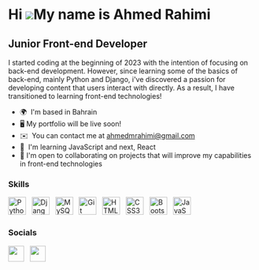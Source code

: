 Hi ![](https://user-images.githubusercontent.com/18350557/176309783-0785949b-9127-417c-8b55-ab5a4333674e.gif)My name is Ahmed Rahimi
=========================

Junior Front-end Developer
--------------------------

I started coding at the beginning of 2023 with the intention of focusing on back-end development. However, since learning some of the basics of back-end, mainly Python and Django, i've discovered a passion for developing content that users interact with directly. As a result, I have transitioned to learning front-end technologies!

* 🌍  I'm based in Bahrain
* 🖥️ My portfolio will be live soon!
* ✉️  You can contact me at [ahmedmrahimi@gmail.com](mailto:ahmedmrahimi@gmail.com)
* 🧠  I'm learning JavaScript and next, React
* 🤝  I'm open to collaborating on projects that will improve my capabilities in front-end technologies


### Skills  

<p align="left">
<a href="https://www.python.org/" target="_blank" rel="noreferrer" style="text-decoration: none;">
<img src="https://raw.githubusercontent.com/danielcranney/readme-generator/main/public/icons/skills/python-colored.svg" width="36" height="36" alt="Python"/>
</a>&nbsp;
<a href="https://www.djangoproject.com/" target="_blank" rel="noreferrer" style="text-decoration: none;">
<img src="https://raw.githubusercontent.com/danielcranney/readme-generator/main/public/icons/skills/django-colored.svg" width="36" height="36" alt="Django"/>
</a>&nbsp;
<a href="https://www.mysql.com/" target="_blank" rel="noreferrer" style="text-decoration: none;">
<img src="https://raw.githubusercontent.com/danielcranney/readme-generator/main/public/icons/skills/mysql-colored.svg" width="36" height="36" alt="MySQL"/>
</a>&nbsp;
<a href="https://git-scm.com/" target="_blank" rel="noreferrer" style="text-decoration: none;">
<img src="https://raw.githubusercontent.com/danielcranney/readme-generator/main/public/icons/skills/git-colored.svg" width="36" height="36" alt="Git"/>
</a>&nbsp;
<a href="https://developer.mozilla.org/en-US/docs/Glossary/HTML5" target="_blank" rel="noreferrer" style="text-decoration: none;">
<img src="https://raw.githubusercontent.com/danielcranney/readme-generator/main/public/icons/skills/html5-colored.svg" width="36" height="36" alt="HTML5"/>
</a>&nbsp;
<a href="https://www.w3.org/TR/CSS/#css" target="_blank" rel="noreferrer" style="text-decoration: none;">
<img src="https://raw.githubusercontent.com/danielcranney/readme-generator/main/public/icons/skills/css3-colored.svg" width="36" height="36" alt="CSS3"/>
</a>&nbsp;
<a href="https://getbootstrap.com/" target="_blank" rel="noreferrer" style="text-decoration: none;">
<img src="https://raw.githubusercontent.com/danielcranney/readme-generator/main/public/icons/skills/bootstrap-colored.svg" width="36" height="36" alt="Bootstrap"/>
</a>&nbsp;
<a href="https://developer.mozilla.org/en-US/docs/Web/JavaScript" target="_blank" rel="noreferrer" style="text-decoration: none;">
<img src="https://raw.githubusercontent.com/danielcranney/readme-generator/main/public/icons/skills/javascript-colored.svg" width="36" height="36" alt="JavaScript"/>
</a>&nbsp;
</p> 


### Socials

<p align="left">
<a href="https://www.linkedin.com/in/ahmed-rahimi-a33755259" target="_blank" rel="noreferrer" style="text-decoration: none;">
<img src="https://raw.githubusercontent.com/danielcranney/readme-generator/main/public/icons/socials/linkedin.svg" width="32" height="32"/>
</a>&nbsp;
<a href="https://www.github.com/DevRahimi" target="_blank" rel="noreferrer" style="text-decoration: none;">
<img src="https://raw.githubusercontent.com/danielcranney/readme-generator/main/public/icons/socials/github.svg" width="32" height="32"/>
</a>&nbsp;
</p>
